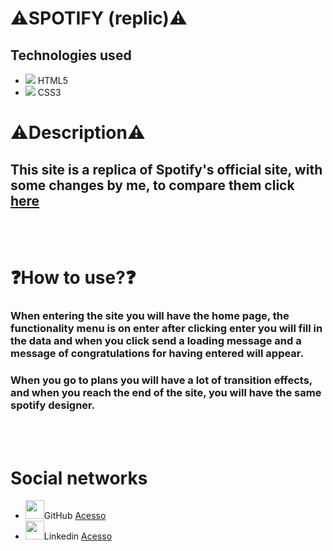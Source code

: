 <h1>⚠️SPOTIFY (replic)⚠️</h1>

## Technologies used

<ul>
<li><img src="https://img.icons8.com/external-tal-revivo-shadow-tal-revivo/15/000000/external-html-5-is-a-software-solution-stack-that-defines-the-properties-and-behaviors-of-web-page-logo-shadow-tal-revivo.png"/> HTML5</li>
<li><img src="https://img.icons8.com/color/15/000000/css3.png"/> CSS3</li>
</ul>


# ⚠️Description⚠️
## This site is a replica of Spotify's official site, with some changes by me, to compare them click <a href="https://www.spotify.com/br/premium/?utm_source=br-pt_brand_contextual-desktop_text&utm_medium=paidsearch&utm_campaign=alwayson_latam_br_premiumbusiness_core_brand+contextual-desktop+text+exact+br-pt+google&gclid=Cj0KCQiA_8OPBhDtARIsAKQu0gZiWcUBxXA2HE8lOqD4KI2zt8_vrmcDI1kJwR2-qjsRNX3aVRO-ISQaAjk2EALw_wcB&gclsrc=aw.ds">here</a>

<br>
<br>

# ❓How to use?❓
### When entering the site you will have the home page, the functionality menu is on enter after clicking enter you will fill in the data and when you click send a loading message and a message of congratulations for having entered will appear.

### When you go to plans you will have a lot of transition effects, and when you reach the end of the site, you will have the same spotify designer.

<br>
<br>

# Social networks 

 <ul>
    <li><img src="https://cdn.iconscout.com/icon/free/png-256/github-31-72535.png" width = 30px;>GitHub <a href="https://www .linkedin.com/in/matheus-santos-0b8822228/">Acesso</a></li>
    <li><img src="https://cdn.iconscout.com/icon/free/png-256/linkedin-3691226-3073746.png" width = 30px;>Linkedin <a href="https://github .com/Math1290">Acesso</a></li>
</ul>
